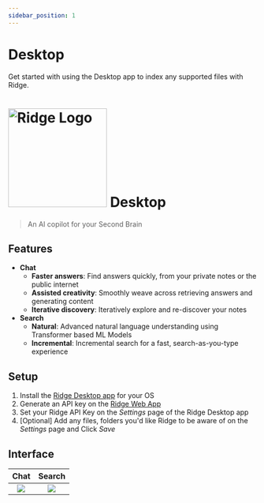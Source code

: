 ```yaml
---
sidebar_position: 1
---
```


# Desktop

Get started with using the Desktop app to index any supported files with Ridge.
<h1><img src="/img/ridge-logo-sideways-500.png" width="200" alt="Ridge Logo" /> Desktop</h1>

> An AI copilot for your Second Brain

## Features
- **Chat**
  - **Faster answers**: Find answers quickly, from your private notes or the public internet
  - **Assisted creativity**: Smoothly weave across retrieving answers and generating content
  - **Iterative discovery**: Iteratively explore and re-discover your notes
- **Search**
  - **Natural**: Advanced natural language understanding using Transformer based ML Models
  - **Incremental**: Incremental search for a fast, search-as-you-type experience

## Setup

1. Install the [Ridge Desktop app](https://ridge.dev/downloads) for your OS
2. Generate an API key on the [Ridge Web App](https://app.ridge.dev/config#clients)
3. Set your Ridge API Key on the *Settings* page of the Ridge Desktop app
4. [Optional] Add any files, folders you'd like Ridge to be aware of on the *Settings* page and Click *Save*

## Interface
| Chat | Search |
|:----:|:------:|
| ![](/img/ridge_chat_on_desktop.png) | ![](/img/ridge_search_on_desktop.png) |
